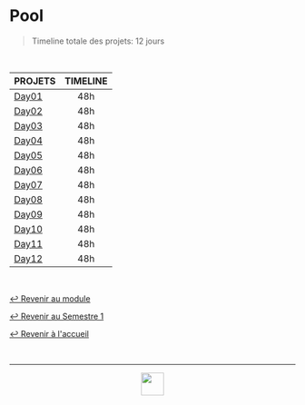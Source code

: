 # Pool

> Timeline totale des projets: 12 jours

<br>

<table align="center">
    <thead>
        <tr>
            <th>PROJETS</th>
            <th>TIMELINE</th>
        </tr>
    </thead>
    <tbody>
        <tr>
            <td rowspan="1"><a href="https://github.com/Studio-17/Epitech-Subjects/tree/main/Semester-1/B-CPE-100/Pool/Day01">Day01</a></td>
            <td align="center">48h</td>
        </tr>
        <tr>
            <td rowspan="1"><a href="https://github.com/Studio-17/Epitech-Subjects/tree/main/Semester-1/B-CPE-100/Pool/Day02">Day02</a></td>
            <td align="center">48h</td>
        </tr>
        <tr>
            <td rowspan="1"><a href="https://github.com/Studio-17/Epitech-Subjects/tree/main/Semester-1/B-CPE-100/Pool/Day03">Day03</a></td>
            <td align="center">48h</td>
        </tr>
        <tr>
            <td rowspan="1"><a href="https://github.com/Studio-17/Epitech-Subjects/tree/main/Semester-1/B-CPE-100/Pool/Day04">Day04</a></td>
            <td align="center">48h</td>
        </tr>
        <tr>
            <td rowspan="1"><a href="https://github.com/Studio-17/Epitech-Subjects/tree/main/Semester-1/B-CPE-100/Pool/Day05">Day05</a></td>
            <td align="center">48h</td>
        </tr>
        <tr>
            <td rowspan="1"><a href="https://github.com/Studio-17/Epitech-Subjects/tree/main/Semester-1/B-CPE-100/Pool/Day06">Day06</a></td>
            <td align="center">48h</td>
        </tr>
        <tr>
            <td rowspan="1"><a href="https://github.com/Studio-17/Epitech-Subjects/tree/main/Semester-1/B-CPE-100/Pool/Day07">Day07</a></td>
            <td align="center">48h</td>
        </tr>
        <tr>
            <td rowspan="1"><a href="https://github.com/Studio-17/Epitech-Subjects/tree/main/Semester-1/B-CPE-100/Pool/Day08">Day08</a></td>
            <td align="center">48h</td>
        </tr>
        <tr>
            <td rowspan="1"><a href="https://github.com/Studio-17/Epitech-Subjects/tree/main/Semester-1/B-CPE-100/Pool/Day09">Day09</a></td>
            <td align="center">48h</td>
        </tr>
        <tr>
            <td rowspan="1"><a href="https://github.com/Studio-17/Epitech-Subjects/tree/main/Semester-1/B-CPE-100/Pool/Day10">Day10</a></td>
            <td align="center">48h</td>
        </tr>
        <tr>
            <td rowspan="1"><a href="https://github.com/Studio-17/Epitech-Subjects/tree/main/Semester-1/B-CPE-100/Pool/Day11">Day11</a></td>
            <td align="center">48h</td>
        </tr>
        <tr>
            <td rowspan="1"><a href="https://github.com/Studio-17/Epitech-Subjects/tree/main/Semester-1/B-CPE-100/Pool/Day12">Day12</a></td>
            <td align="center">48h</td>
        </tr>
    </tbody>
</table>

</table>

<br>

[↩️ Revenir au module](https://github.com/Studio-17/Epitech-Subjects/tree/main/Semester-1/B-CPE-100)

[↩️ Revenir au Semestre 1](https://github.com/Studio-17/Epitech-Subjects/tree/main/Semester-1)

[↩️ Revenir à l'accueil](https://github.com/Studio-17/Epitech-Subjects)

<br>

---

<div align="center">

<a href="https://github.com/Studio-17" target="_blank"><img src="https://github.com/Kaiwinta/Epitech-Subjects/blob/feat/Pge2028-first-year/assets/voc17.gif" width="40"></a>

</div>
